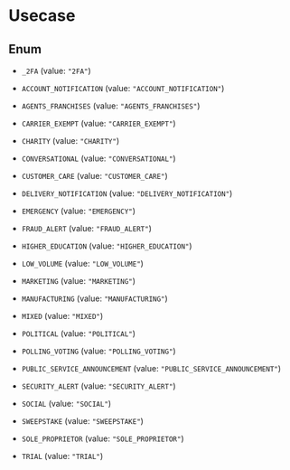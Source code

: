 

# Usecase

## Enum


* `_2FA` (value: `"2FA"`)

* `ACCOUNT_NOTIFICATION` (value: `"ACCOUNT_NOTIFICATION"`)

* `AGENTS_FRANCHISES` (value: `"AGENTS_FRANCHISES"`)

* `CARRIER_EXEMPT` (value: `"CARRIER_EXEMPT"`)

* `CHARITY` (value: `"CHARITY"`)

* `CONVERSATIONAL` (value: `"CONVERSATIONAL"`)

* `CUSTOMER_CARE` (value: `"CUSTOMER_CARE"`)

* `DELIVERY_NOTIFICATION` (value: `"DELIVERY_NOTIFICATION"`)

* `EMERGENCY` (value: `"EMERGENCY"`)

* `FRAUD_ALERT` (value: `"FRAUD_ALERT"`)

* `HIGHER_EDUCATION` (value: `"HIGHER_EDUCATION"`)

* `LOW_VOLUME` (value: `"LOW_VOLUME"`)

* `MARKETING` (value: `"MARKETING"`)

* `MANUFACTURING` (value: `"MANUFACTURING"`)

* `MIXED` (value: `"MIXED"`)

* `POLITICAL` (value: `"POLITICAL"`)

* `POLLING_VOTING` (value: `"POLLING_VOTING"`)

* `PUBLIC_SERVICE_ANNOUNCEMENT` (value: `"PUBLIC_SERVICE_ANNOUNCEMENT"`)

* `SECURITY_ALERT` (value: `"SECURITY_ALERT"`)

* `SOCIAL` (value: `"SOCIAL"`)

* `SWEEPSTAKE` (value: `"SWEEPSTAKE"`)

* `SOLE_PROPRIETOR` (value: `"SOLE_PROPRIETOR"`)

* `TRIAL` (value: `"TRIAL"`)



